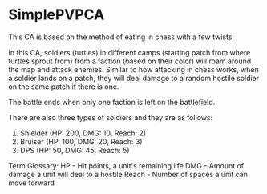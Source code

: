# SimplePVPCA

This CA is based on the method of eating in chess with a few twists.

In this CA, soldiers (turtles) in different camps (starting patch from where turtles sprout from) from a faction (based on their color) will roam around the map and attack enemies. Similar to how attacking in chess works, when a soldier lands on a patch, they will deal damage to a random hostile soldier on the same patch if there is one.

The battle ends when only one faction is left on the battlefield.

There are also three types of soldiers and they are as follows:
1. Shielder (HP: 200, DMG: 10, Reach: 2)
2. Bruiser (HP: 100, DMG: 20, Reach: 3)
3. DPS (HP: 50, DMG: 45, Reach: 5)

Term Glossary:
HP - Hit points, a unit's remaining life
DMG - Amount of damage a unit will deal to a hostile
Reach - Number of spaces a unit can move forward
